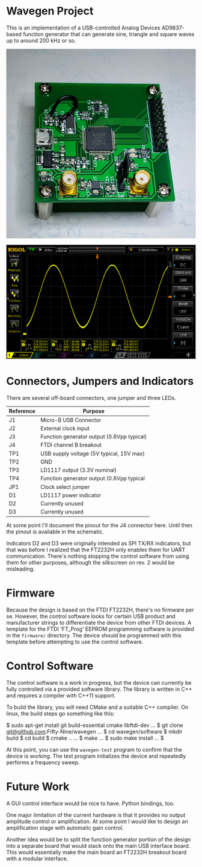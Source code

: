 Wavegen Project
===============

This is an implementation of a USB-controlled Analog Devices AD9837-based 
function generator that can generate sine, triangle and square waves up to 
around 200 kHz or so.

![Fully assembled Rev. 1 board](images/rev1-board.jpg)

![Sample output](images/1khz_sinusoid.png)

Connectors, Jumpers and Indicators
==================================

There are several off-board connectors, one jumper and three
LEDs.

| Reference    | Purpose                                    |
| ------------ | ------------------------------------------ |
| J1           | Micro-B USB Connector                      |
| J2           | External clock input                       |
| J3           | Function generator output (0.6Vpp typical) |
| J4           | FTDI channel B breakout                    |
| TP1          | USB supply voltage (5V typical, 15V max)   |
| TP2          | GND                                        |
| TP3          | LD1117 output (3.3V nominal)               |
| TP4          | Function generator output (0.6Vpp typical  |
| JP1          | Clock select jumper                        |
| D1           | LD1117 power indicator                     |
| D2           | Currently unused                           |
| D3           | Currently unused                           |

At some point I'll document the pinout for the J4 connector here.
Until then the pinout is available in the schematic.

Indicators D2 and D3 were originally intended as SPI TX/RX indicators, but
that was before I realized that the FT2232H only enables them for UART
communication. There's nothing stopping the control software from using
them for other purposes, although the silkscreen on rev. 2 would be
misleading.

Firmware
========

Because the design is based on the FTDI FT2232H, there's no firmware per se.
However, the control software looks for certain USB product and manufacturer
strings to differentiate the device from other FTDI devices. A template for
the FTDI 'FT_Prog' EEPROM programming software is provided in the `firmware/`
directory. The device should be programmed with this template before attempting
to use the control software.

Control Software
================

The control software is a work in progress, but the device can currently be
fully controlled via a provided software library. The library is written in
C++ and requires a compiler with C++11 support.

To build the library, you will need CMake and a suitable C++ compiler. On
linux, the build steps go something like this:

$ sudo apt-get install git build-essential cmake libftdi-dev
...
$ git clone git@github.com:Fifty-Nine/wavegen
...
$ cd wavegen/software
$ mkdir build
$ cd build
$ cmake ..
...
$ make
...
$ sudo make install
...
$

At this point, you can use the `wavegen-test` program to confirm that the device
is working. The test program initializes the device and repeatedly performs a
frequency sweep.

Future Work
===========

A GUI control interface would be nice to have. Python bindings, too.

One major limitation of the current hardware is that it provides no output
amplitude control or amplification. At some point I would like to design
an amplification stage with automatic gain control.

Another idea would be to split the function generator portion of the design
into a separate board that would stack onto the main USB interface board. This
would essentially make the main board an FT2232H breakout board with a modular
interface.

